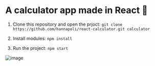 # A calculator app made in React 🧮


1. Clone this repository and open the prjoct:
`git clone https://github.com/hannapoli/react-calculator.git calculator`

2. Install modules:
`npm install`

3. Run the project:
`npm start`

![image](https://github.com/user-attachments/assets/a79945d3-4ab4-4d56-983c-e1545d8eda17)

